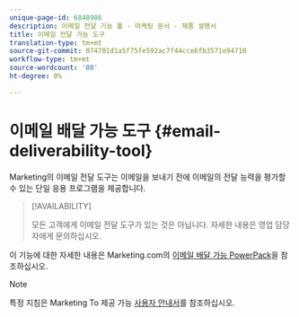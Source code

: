 ```yaml
---
unique-page-id: 6848986
description: 이메일 전달 기능 툴 - 마케팅 문서 - 제품 설명서
title: 이메일 전달 가능 도구
translation-type: tm+mt
source-git-commit: 074701d1a5f75fe592ac7f44cce6fb3571e94710
workflow-type: tm+mt
source-wordcount: '80'
ht-degree: 0%

---
```



# 이메일 배달 가능 도구 {#email-deliverability-tool}

Marketing의 이메일 전달 도구는 이메일을 보내기 전에 이메일의 전달 능력을 평가할 수 있는 단일 응용 프로그램을 제공합니다.

>[!AVAILABILITY]
>
>모든 고객에게 이메일 전달 도구가 있는 것은 아닙니다. 자세한 내용은 영업 담당자에게 문의하십시오.

이 기능에 대한 자세한 내용은 Marketing.com의 [이메일 배달 가능 PowerPack](https://www.marketo.com/software/email-marketing/email-deliverability/deliverability-packages/)을 참조하십시오.

>[!NOTE]
>
>특정 지침은 Marketing To 제공 가능 [사용자 안내서](https://250ok.com/guides/marketo/)를 참조하십시오.
